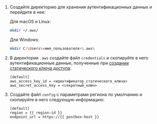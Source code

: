 1. Создайте директорию для хранения аутентификационных данных и перейдите в нее: 

    Для macOS и Linux:

    ```bash
    mkdir ~/.aws/
    ```

    Для Windows:

    ```bash
    mkdir C:\Users\<имя_пользователя>\.aws\
    ```

1. В директории `.aws` создайте файл `credentials` и скопируйте в него аутентификационные данные, полученные при [создании статического ключа доступа](#infrastructure):

    ```text
    [default]
    aws_access_key_id = <идентификатор_статического_ключа>
    aws_secret_access_key = <секретный_ключ>
    ```

1. Создайте файл `config` с параметрами региона по умолчанию и скопируйте в него следующую информацию:

    ```text
    [default]
    region = {{ region-id }}
    endpoint_url = https://{{ postbox-host }}
    ```
